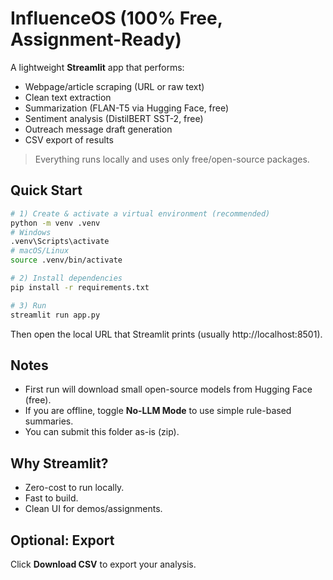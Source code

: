 # InfluenceOS (100% Free, Assignment-Ready)

A lightweight **Streamlit** app that performs:
- Webpage/article scraping (URL or raw text)
- Clean text extraction
- Summarization (FLAN-T5 via Hugging Face, free)
- Sentiment analysis (DistilBERT SST-2, free)
- Outreach message draft generation
- CSV export of results

> Everything runs locally and uses only free/open-source packages.

## Quick Start

```bash
# 1) Create & activate a virtual environment (recommended)
python -m venv .venv
# Windows
.venv\Scripts\activate
# macOS/Linux
source .venv/bin/activate

# 2) Install dependencies
pip install -r requirements.txt

# 3) Run
streamlit run app.py
```

Then open the local URL that Streamlit prints (usually http://localhost:8501).

## Notes
- First run will download small open-source models from Hugging Face (free).
- If you are offline, toggle **No-LLM Mode** to use simple rule-based summaries.
- You can submit this folder as-is (zip).

## Why Streamlit?
- Zero-cost to run locally.
- Fast to build.
- Clean UI for demos/assignments.

## Optional: Export
Click **Download CSV** to export your analysis.
